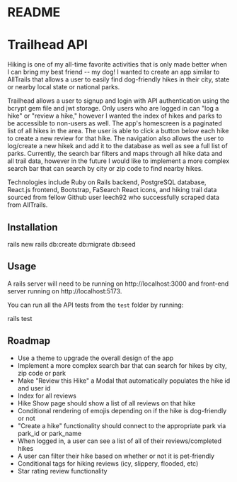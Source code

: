 # README

# Trailhead API

Hiking is one of my all-time favorite activities that is only made better when I can bring my best friend -- my dog! I wanted to create an app similar to AllTrails that allows a user to easily find dog-friendly hikes in their city, state or nearby local state or national parks. 

Trailhead allows a user to signup and login with API authentication using the bcrypt gem file and jwt storage. Only users who are logged in can "log a hike" or "review a hike," however I wanted the index of hikes and parks to be accessible to non-users as well. The app's homescreen is a paginated list of all hikes in the area. The user is able to click a button below each hike to create a new review for that hike. The navigation also allows the user to log/create a new hikek and add it to the database as well as see a full list of parks. Currently, the search bar filters and maps through all hike data and all trail data, however in the future I would like to implement a more complex search bar that can search by city or zip code to find nearby hikes. 

Technologies include Ruby on Rails backend, PostgreSQL database, React.js frontend, Bootstrap, FaSearch React icons, and hiking trail data sourced from fellow Github user leech92 who successfully scraped data from AllTrails. 

## Installation

rails new
rails db:create db:migrate db:seed

## Usage

A rails server will need to be running on http://localhost:3000 and front-end server running on http://localhost:5173.

You can run all the API tests from the `test` folder by running: 

rails test

## Roadmap

- Use a theme to upgrade the overall design of the app
- Implement a more complex search bar that can search for hikes by city, zip code or park
- Make "Review this Hike" a Modal that automatically populates the hike id and user id
- Index for all reviews
- Hike Show page should show a list of all reviews on that hike
- Conditional rendering of emojis depending on if the hike is dog-friendly or not
- "Create a hike" functionality should connect to the appropriate park via park_id or park_name
- When logged in, a user can see a list of all of their reviews/completed hikes
- A user can filter their hike based on whether or not it is pet-friendly
- Conditional tags for hiking reviews (icy, slippery, flooded, etc)
- Star rating review functionality

